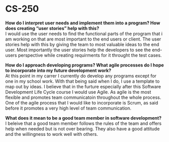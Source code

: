 # CS-250
**How do I interpret user needs and implement them into a program? How does creating “user stories” help with this?**  
  I would use the user needs to find the functional parts of the program that i am working on that are most important to the end users or client. The user stories help with this by giving the team to most valuable ideas to the end user. Most importantly the user stories help the developers to see the end-users perspective while creating requirments for it throught the test cases. 
  
**How do I approach developing programs? What agile processes do I hope to incorporate into my future development work?**  
  At this point in my carrer I currently do develop any programs except for one in my school work. With that being said when I do, I use a template to map out by ideas. I believe that in the furture especially after this Software Development Life Cycle course I would use Agile. As agile is the most flexible and promotes team communicatoin throughout the whole process. One of the agile process that I would like to incorporate is Scrum, as said before it promotes a very high level of team communication. 
  
**What does it mean to be a good team member in software development?**   
  I beleive that a good team member follows the rules of the team and offers help when needed but is not over bearing. They also have a good attitude and the willingness to work well with others. 

